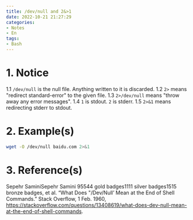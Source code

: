 ```yaml
---
title: /dev/null and 2&>1
date: 2022-10-21 21:27:29
categories:
- Notes
- En
tags:
- Bash
---
```


# 1. Notice
1.1 `/dev/null` is the null file. Anything written to it is discarded.
1.2 `2>` means "redirect standard-error" to the given file.
1.3 `2>/dev/null` means "throw away any error messages".
1.4 `1` is stdout. `2` is stderr.
1.5 `2>&1` means redirecting stderr to stdout.

<!--more-->

# 2. Example(s)

``` bash
wget -O /dev/null baidu.com 2>&1
```

# 3. Reference(s)
Sepehr SaminiSepehr Samini 95544 gold badges1111 silver badges1515 bronze badges, et al. “What Does "/Dev/Null’ Mean at the End of Shell Commands.” Stack Overflow, 1 Feb. 1960, https://stackoverflow.com/questions/13408619/what-does-dev-null-mean-at-the-end-of-shell-commands.
